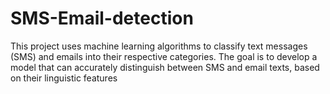 # SMS-Email-detection
This project uses machine learning algorithms to classify text messages (SMS) and emails into their respective categories. The goal is to develop a model that can accurately distinguish between SMS and email texts, based on their linguistic features
